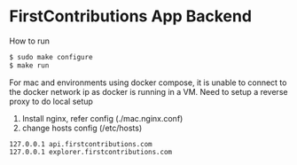 # FirstContributions App Backend

How to run

```sh
$ sudo make configure
$ make run
```


For mac and environments using docker compose, it is unable to connect to the docker network ip as docker is running in a VM.
Need to setup a reverse proxy to do local setup

1. Install nginx, refer config (./mac.nginx.conf)
2. change hosts config (/etc/hosts)

```
127.0.0.1 api.firstcontributions.com
127.0.0.1 explorer.firstcontributions.com
```